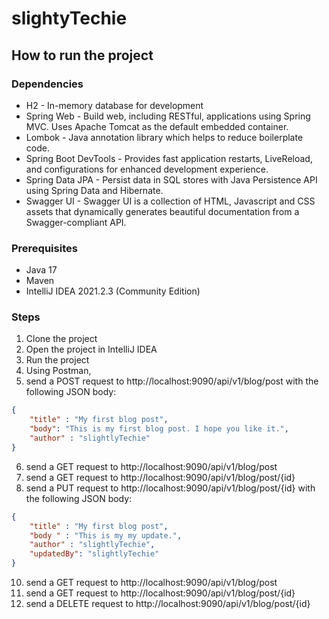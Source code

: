 # slightyTechie


## How to run the project

### Dependencies
- H2 - In-memory database for development
- Spring Web - Build web, including RESTful, applications using Spring MVC. Uses Apache Tomcat as the default embedded container.
- Lombok - Java annotation library which helps to reduce boilerplate code.
- Spring Boot DevTools - Provides fast application restarts, LiveReload, and configurations for enhanced development experience.
- Spring Data JPA - Persist data in SQL stores with Java Persistence API using Spring Data and Hibernate.
- Swagger UI - Swagger UI is a collection of HTML, Javascript and CSS assets that dynamically generates beautiful documentation from a Swagger-compliant API.

### Prerequisites
- Java 17 
- Maven
- IntelliJ IDEA 2021.2.3 (Community Edition)

### Steps
1. Clone the project
2. Open the project in IntelliJ IDEA
3. Run the project
4. Using Postman, 
5. send a POST request to http://localhost:9090/api/v1/blog/post with the following JSON body:
```json
{
    "title" : "My first blog post",
    "body": "This is my first blog post. I hope you like it.",
    "author" : "slightlyTechie"
}
```
6. send a GET request to http://localhost:9090/api/v1/blog/post
7. send a GET request to http://localhost:9090/api/v1/blog/post/{id}
8. send a PUT request to http://localhost:9090/api/v1/blog/post/{id} with the following JSON body:
```json
{
    "title" : "My first blog post",
    "body " : "This is my my update.",
    "author" : "slightlyTechie",
    "updatedBy": "slightlyTechie"
}
```
10. send a GET request to http://localhost:9090/api/v1/blog/post
11. send a GET request to http://localhost:9090/api/v1/blog/post/{id}
12. send a DELETE request to http://localhost:9090/api/v1/blog/post/{id}



